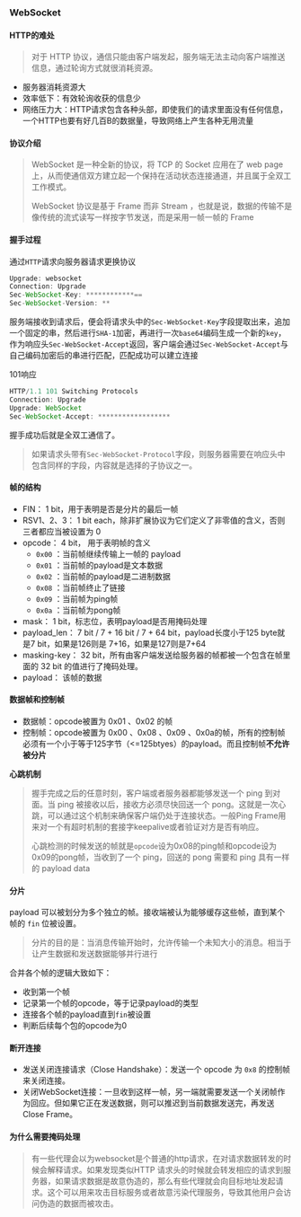 ### WebSocket

#### HTTP的难处

> 对于 HTTP 协议，通信只能由客户端发起，服务端无法主动向客户端推送信息，通过轮询方式就很消耗资源。

- 服务器消耗资源大
- 效率低下：有效轮询收获的信息少
- 网络压力大：HTTP请求包含各种头部，即使我们的请求里面没有任何信息，一个HTTP也要有好几百B的数据量，导致网络上产生各种无用流量

#### 协议介绍

> WebSocket 是一种全新的协议，将 TCP 的 Socket 应用在了 web page 上，从而使通信双方建立起一个保持在活动状态连接通道，并且属于全双工工作模式。
>
> WebSocket 协议是基于 Frame 而非 Stream ，也就是说，数据的传输不是像传统的流式读写一样按字节发送，而是采用一帧一帧的 Frame

#### 握手过程

通过`HTTP`请求向服务器请求更换协议

```js
Upgrade: websocket
Connection: Upgrade
Sec-WebSocket-Key: ************==
Sec-WebSocket-Version: **
```

服务端接收到请求后，便会将请求头中的`Sec-WebSocket-Key`字段提取出来，追加一个固定的串，然后进行`SHA-1`加密，再进行一次`base64`编码生成一个新的`key`，作为响应头`Sec-WebSocket-Accept`返回，客户端会通过`Sec-WebSocket-Accept`与自己编码加密后的串进行匹配，匹配成功可以建立连接

101响应

```js
HTTP/1.1 101 Switching Protocols
Connection: Upgrade
Upgrade: WebSocket
Sec-WebSocket-Accept: ******************
```

握手成功后就是全双工通信了。



> 如果请求头带有`Sec-WebSocket-Protocol`字段，则服务器需要在响应头中包含同样的字段，内容就是选择的子协议之一。



#### 帧的结构

- FIN： 1 bit，用于表明是否是分片的最后一帧
- RSV1、2、3： 1 bit each，除非扩展协议为它们定义了非零值的含义，否则三者都应当被设置为 0
- opcode： 4 bit， 用于表明帧的含义
  - `0x00` ：当前帧继续传输上一帧的 payload
  - `0x01` ：当前帧的payload是文本数据
  - `0x02` ：当前帧的payload是二进制数据
  - `0x08` ：当前帧终止了链接
  - `0x09` ：当前帧为ping帧
  - `0x0a` ：当前帧为pong帧
- mask： 1 bit，标志位，表明payload是否用掩码处理
- payload_len： 7 bit / 7 + 16 bit / 7 + 64 bit，payload长度小于125 byte就是7 bit，如果是126则是 7+16，如果是127则是7+64
- masking-key： 32 bit，所有由客户端发送给服务器的帧都被一个包含在帧里面的 32 bit 的值进行了掩码处理。
- payload： 该帧的数据

#### 数据帧和控制帧

- 数据帧：opcode被置为 0x01 、0x02 的帧
- 控制帧：opcode被置为 0x00 、0x08 、0x09 、0x0a的帧，所有的控制帧必须有一个小于等于125字节（<=125btyes）的payload。而且控制帧**不允许被分片**

**心跳机制**

> 握手完成之后的任意时刻，客户端或者服务器都能够发送一个 ping 到对面。当 ping 被接收以后，接收方必须尽快回送一个 pong。这就是一次心跳，可以通过这个机制来确保客户端仍处于连接状态。一般Ping Frame用来对一个有超时机制的套接字keepalive或者验证对方是否有响应。
>
> 心跳检测的时候发送的帧就是`opcode`设为0x08的ping帧和opcode设为0x09的pong帧，当收到了一个 ping，回送的 pong 需要和 ping 具有一样的 payload data



#### 分片

payload 可以被划分为多个独立的帧。接收端被认为能够缓存这些帧，直到某个帧的 `fin` 位被设置。

> 分片的目的是：当消息传输开始时，允许传输一个未知大小的消息。相当于让产生数据和发送数据能够并行进行

合并各个帧的逻辑大致如下：

- 收到第一个帧
- 记录第一个帧的opcode，等于记录payload的类型
- 连接各个帧的payload直到`fin`被设置
- 判断后续每个包的opcode为0



#### 断开连接

- 发送关闭连接请求（Close Handshake）：发送一个 opcode 为 `0x8` 的控制帧来关闭连接。
- 关闭WebSocket连接：一旦收到这样一帧，另一端就需要发送一个关闭帧作为回应。但如果它正在发送数据，则可以推迟到当前数据发送完，再发送Close Frame。



#### 为什么需要掩码处理

> 有一些代理会以为websocket是个普通的http请求，在对请求数据转发的时候会解释请求。如果发现类似HTTP 请求头的时候就会转发相应的请求到服务器，如果请求数据是故意伪造的，那么有些代理就会向目标地址发起请求。这个可以用来攻击目标服务或者故意污染代理服务，导致其他用户会访问伪造的数据而被攻击。